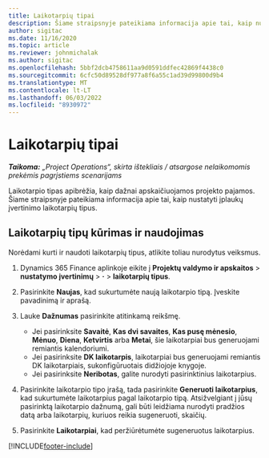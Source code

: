 ```yaml
---
title: Laikotarpių tipai
description: Šiame straipsnyje pateikiama informacija apie tai, kaip nustatyti įplaukų įvertinimo laikotarpių tipus.
author: sigitac
ms.date: 11/16/2020
ms.topic: article
ms.reviewer: johnmichalak
ms.author: sigitac
ms.openlocfilehash: 5bbf2dcb4758611aa9d0591ddfec42869f4438c0
ms.sourcegitcommit: 6cfc50d89528df977a8f6a55c1ad39d99800d9b4
ms.translationtype: MT
ms.contentlocale: lt-LT
ms.lasthandoff: 06/03/2022
ms.locfileid: "8930972"
---
```

# <a name="period-types"></a>Laikotarpių tipai

_**Taikoma:** „Project Operations“, skirta ištekliais / atsargose nelaikomomis prekėmis pagrįstiems scenarijams_

Laikotarpio tipas apibrėžia, kaip dažnai apskaičiuojamos projekto pajamos. Šiame straipsnyje pateikiama informacija apie tai, kaip nustatyti įplaukų įvertinimo laikotarpių tipus. 

## <a name="create-and-work-with-period-types"></a>Laikotarpių tipų kūrimas ir naudojimas
Norėdami kurti ir naudoti laikotarpių tipus, atlikite toliau nurodytus veiksmus.

1. Dynamics 365 Finance aplinkoje eikite į **Projektų valdymo ir apskaitos** > **nustatymo įvertinimų** > **·** > **laikotarpių tipus**.
2. Pasirinkite **Naujas**, kad sukurtumėte naują laikotarpio tipą. Įveskite pavadinimą ir aprašą.
3. Lauke **Dažnumas** pasirinkite atitinkamą reikšmę.

    - Jei pasirinksite **Savaitė**, **Kas dvi savaites**, **Kas pusę mėnesio**, **Mėnuo**, **Diena**, **Ketvirtis** arba **Metai**, šie laikotarpiai bus generuojami remiantis kalendoriumi. 
    - Jei pasirinksite **DK laikotarpis**, laikotarpiai bus generuojami remiantis DK laikotarpiais, sukonfigūruotais didžiojoje knygoje.
    - Jei pasirinksite **Neribotas**, galite nurodyti pasirinktinius laikotarpius.
4. Pasirinkite laikotarpio tipo įrašą, tada pasirinkite **Generuoti laikotarpius**, kad sukurtumėte laikotarpius pagal laikotarpio tipą. Atsižvelgiant į jūsų pasirinktą laikotarpio dažnumą, gali būti leidžiama nurodyti pradžios datą arba laikotarpių, kuriuos reikia sugeneruoti, skaičių.
5. Pasirinkite **Laikotarpiai**, kad peržiūrėtumėte sugeneruotus laikotarpius.



[!INCLUDE[footer-include](../includes/footer-banner.md)]